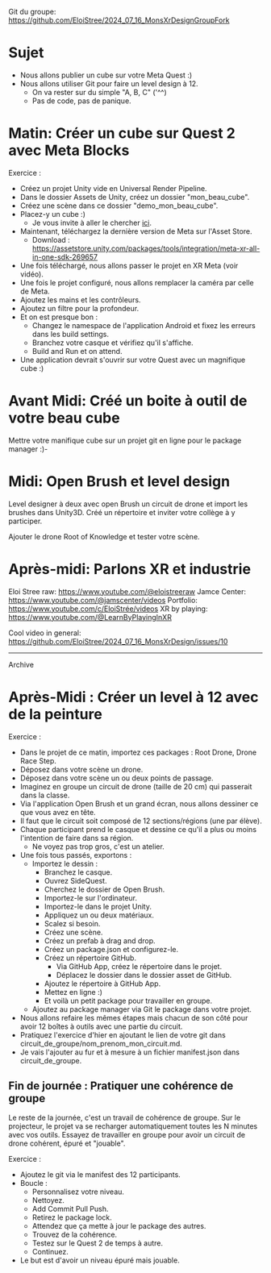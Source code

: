 Git du groupe: https://github.com/EloiStree/2024_07_16_MonsXrDesignGroupFork

# Sujet 

- Nous allons publier un cube sur votre Meta Quest :)
- Nous allons utiliser Git pour faire un level design à 12.
  - On va rester sur du simple "A, B, C" ('^^)
  - Pas de code, pas de panique.

# Matin: Créer un cube sur Quest 2 avec Meta Blocks
Exercice : 
- Créez un projet Unity vide en Universal Render Pipeline.
- Dans le dossier Assets de Unity, créez un dossier "mon_beau_cube".
- Créez une scène dans ce dossier "demo_mon_beau_cube".
- Placez-y un cube :)
  - Je vous invite à aller le chercher [ici](https://sketchfab.com/search?features=downloadable&q=companion+cube&type=models).
- Maintenant, téléchargez la dernière version de Meta sur l'Asset Store.
  - Download : https://assetstore.unity.com/packages/tools/integration/meta-xr-all-in-one-sdk-269657
- Une fois téléchargé, nous allons passer le projet en XR Meta (voir vidéo).
- Une fois le projet configuré, nous allons remplacer la caméra par celle de Meta.
- Ajoutez les mains et les contrôleurs.
- Ajoutez un filtre pour la profondeur.
- Et on est presque bon :
  - Changez le namespace de l'application Android et fixez les erreurs dans les build settings.
  - Branchez votre casque et vérifiez qu'il s'affiche.
  - Build and Run et on attend.
- Une application devrait s'ouvrir sur votre Quest avec un magnifique cube :)




# Avant Midi: Créé un boite à outil de votre beau cube

Mettre votre manifique cube sur un projet git en ligne pour le package manager :)-


# Midi: Open Brush et level design

Level designer à deux avec open Brush un circuit de drone et import les brushes dans Unity3D.
Créé un répertoire et inviter votre collège à y participer.

Ajouter le drone Root of Knowledge et tester votre scène.

# Après-midi: Parlons XR et industrie

Eloi Stree raw: https://www.youtube.com/@eloistreeraw
Jamce Center: https://www.youtube.com/@jamscenter/videos
Portfolio: https://www.youtube.com/c/EloiStrée/videos
XR by playing: https://www.youtube.com/@LearnByPlayingInXR

Cool video in general: https://github.com/EloiStree/2024_07_16_MonsXrDesign/issues/10























----------------------------------
Archive
# Après-Midi : Créer un level à 12 avec de la peinture
Exercice : 
- Dans le projet de ce matin, importez ces packages : Root Drone, Drone Race Step.
- Déposez dans votre scène un drone.
- Déposez dans votre scène un ou deux points de passage.
- Imaginez en groupe un circuit de drone (taille de 20 cm) qui passerait dans la classe.
- Via l'application Open Brush et un grand écran, nous allons dessiner ce que vous avez en tête.
- Il faut que le circuit soit composé de 12 sections/régions (une par élève).
- Chaque participant prend le casque et dessine ce qu'il a plus ou moins l'intention de faire dans sa région.
  - Ne voyez pas trop gros, c'est un atelier.
- Une fois tous passés, exportons :
  - Importez le dessin :
    - Branchez le casque.
    - Ouvrez SideQuest.
    - Cherchez le dossier de Open Brush.
    - Importez-le sur l'ordinateur.
    - Importez-le dans le projet Unity.
    - Appliquez un ou deux matériaux.
    - Scalez si besoin.
    - Créez une scène.
    - Créez un prefab à drag and drop.
    - Créez un package.json et configurez-le.
    - Créez un répertoire GitHub.
      - Via GitHub App, créez le répertoire dans le projet.
      - Déplacez le dossier dans le dossier asset de GitHub.
    - Ajoutez le répertoire à GitHub App.
    - Mettez en ligne :)
    - Et voilà un petit package pour travailler en groupe.
  - Ajoutez au package manager via Git le package dans votre projet.
- Nous allons refaire les mêmes étapes mais chacun de son côté pour avoir 12 boîtes à outils avec une partie du circuit.
- Pratiquez l'exercice d'hier en ajoutant le lien de votre git dans circuit_de_groupe/nom_prenom_mon_circuit.md.
- Je vais l'ajouter au fur et à mesure à un fichier manifest.json dans circuit_de_groupe.

## Fin de journée : Pratiquer une cohérence de groupe

Le reste de la journée, c'est un travail de cohérence de groupe.
Sur le projecteur, le projet va se recharger automatiquement toutes les N minutes avec vos outils.
Essayez de travailler en groupe pour avoir un circuit de drone cohérent, épuré et "jouable".

Exercice :
- Ajoutez le git via le manifest des 12 participants.
- Boucle :
  - Personnalisez votre niveau.
  - Nettoyez.
  - Add Commit Pull Push.
  - Retirez le package lock.
  - Attendez que ça mette à jour le package des autres.
  - Trouvez de la cohérence.
  - Testez sur le Quest 2 de temps à autre.
  - Continuez.
- Le but est d'avoir un niveau épuré mais jouable.
